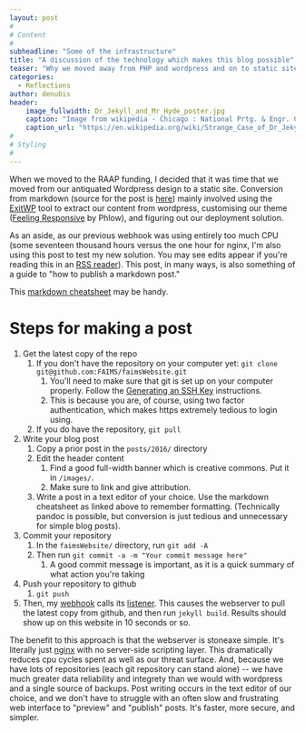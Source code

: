 ```yaml
---
layout: post
#
# Content
#
subheadline: "Some of the infrastructure"
title: "A discussion of the technology which makes this blog possible"
teaser: "Why we moved away from PHP and wordpress and on to static site generation."
categories:
  - Reflections
author: denubis
header:
    image_fullwidth: Dr_Jekyll_and_Mr_Hyde_poster.jpg
    caption: "Image from wikipedia - Chicago : National Prtg. & Engr. Co. Modifications by Papa Lima Whiskey, 1880"
    caption_url: "https://en.wikipedia.org/wiki/Strange_Case_of_Dr_Jekyll_and_Mr_Hyde#/media/File:Dr_Jekyll_and_Mr_Hyde_poster_edit2.jpg"
#
# Styling
#
---
```


When we moved to the RAAP funding, I decided that it was time that we moved from our antiquated Wordpress design to a static site. Conversion from markdown (source for the post is [here](https://github.com/FAIMS/faimsWebsite/tree/master/_posts/2016)) mainly involved using the [ExitWP](https://github.com/thomasf/exitwp) tool to extract our content from wordpress, customising our theme ([Feeling Responsive](https://phlow.github.io/feeling-responsive/) by Phlow), and figuring out our deployment solution.

As an aside, as our previous webhook was using entirely too much CPU (some seventeen thousand hours versus the one hour for nginx, I'm also using this post to test my new solution. You may see edits appear if you're reading this in an [RSS reader](http://newsblur.com)). This post, in many ways, is also something of a guide to "how to publish a markdown post."

This [markdown cheatsheet](https://github.com/adam-p/markdown-here/wiki/Markdown-Cheatsheet) may be handy.

# Steps for making a post

1. Get the latest copy of the repo
    1. If you don't have the repository on your computer yet: `git clone git@github.com:FAIMS/faimsWebsite.git`
        1. You'll need to make sure that git is set up on your computer properly. Follow the [Generating an SSH Key](https://help.github.com/articles/generating-an-ssh-key/) instructions. 
        1. This is because you are, of course, using two factor authentication, which makes https extremely tedious to login using.
    1. If you do have the repository, `git pull`
1. Write your blog post
    1. Copy a prior post in the `posts/2016/` directory
    1. Edit the header content
        1. Find a good full-width banner which is creative commons. Put it in `/images/`. 
        1. Make sure to link and give attribution.
    1. Write a post in a text editor of your choice. Use the markdown cheatsheet as linked above to remember formatting. (Technically pandoc is possible, but conversion is just tedious and unnecessary for simple blog posts).
1. Commit your repository
    1. In the `faimsWebsite/` directory, run `git add -A`
    1. Then run `git commit -a -m "Your commit message here"`
        1. A good commit message is important, as it is a quick summary of what action you're taking
1. Push your repository to github
    1. `git push`
1. Then, my [webhook](https://developer.github.com/webhooks/) calls its [listener](https://github.com/bketelsen/captainhook). This causes the webserver to pull the latest copy from github, and then run `jekyll build`. Results should show up on this website in 10 seconds or so.

The benefit to this approach is that the webserver is stoneaxe simple. It's literally just [nginx](https://nginx.org/en/) with no server-side scripting layer. This dramatically reduces cpu cycles spent as well as our threat surface. And, because we have lots of repositories (each git repository can stand alone) -- we have much greater data reliability and integrety than we would with wordpress and a single source of backups. Post writing occurs in the text editor of our choice, and we don't have to struggle with an often slow and frustrating web interface to "preview" and "publish" posts. It's faster, more secure, and simpler.


